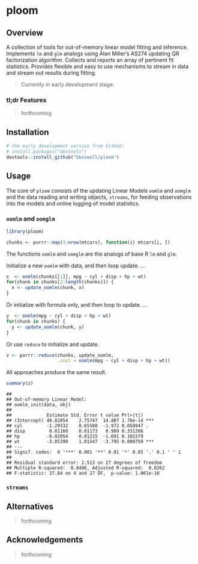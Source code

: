 
# ploom

<!-- [CRAN_Status_Badge]() -->

<!-- [Build Status]() -->

<!-- [AppVeyor Build Status]() -->

<!-- [Coverage Status]() -->

## Overview

A collection of tools for out-of-memory linear model fitting and
inference. Implements `lm` and `glm` analogs using Alan Miller’s AS274
updating QR factorization algorithm. Collects and reports an array of
pertinent fit statistics. Provides flexible and easy to use mechanisms
to stream in data and stream out results during fitting.

> Currently in early development stage.

### tl;dr Features

> forthcoming

## Installation

``` r
# the early development version from GitHub:
# install.packages("devtools")
devtools::install_github("bboswell/ploom")
```

## Usage

The core of `ploom` consists of the updating Linear Models `oomlm` and
`oomglm` and the data reading and writing objects, `streams`, for
feeding observations into the models and online logging of model
statistics.

### `oomlm` and `oomglm`

``` r
library(ploom)

chunks <- purrr::map(1:nrow(mtcars), function(i) mtcars[i, ])
```

The functions `oomlm` and `oomglm` are the analogs of base R `lm` and
`glm`.

Initialize a new `oomlm` with data, and then loop update. …

``` r
x  <- oomlm(chunks[[1]], mpg ~ cyl + disp + hp + wt)
for(chunk in chunks[2:length(chunks)]) {
  x <- update_oomlm(chunk, x)
}
```

Or initialize with formula only, and then loop to update. …

``` r
y  <- oomlm(mpg ~ cyl + disp + hp + wt)
for(chunk in chunks) {
  y <- update_oomlm(chunk, y)
}
```

Or use `reduce` to initialize and update.

``` r
z <- purrr::reduce(chunks, update_oomlm,
                   .init = oomlm(mpg ~ cyl + disp + hp + wt))
```

All approaches produce the same result.

``` r
summary(z)
```

    ## 
    ## Out-of-memory Linear Model:
    ## oomlm_init(data, obj)
    ## 
    ##             Estimate Std. Error t value Pr(>|t|)    
    ## (Intercept) 40.82854    2.75747  14.807 1.76e-14 ***
    ## cyl         -1.29332    0.65588  -1.972 0.058947 .  
    ## disp         0.01160    0.01173   0.989 0.331386    
    ## hp          -0.02054    0.01215  -1.691 0.102379    
    ## wt          -3.85390    1.01547  -3.795 0.000759 ***
    ## ---
    ## Signif. codes:  0 '***' 0.001 '**' 0.01 '*' 0.05 '.' 0.1 ' ' 1
    ## 
    ## Residual standard error: 2.513 on 27 degrees of freedom
    ## Multiple R-squared:  0.8486, Adjusted R-squared:  0.8262 
    ## F-statistic: 37.84 on 4 and 27 DF,  p-value: 1.061e-10

### `streams`

## Alternatives

> forthcoming

## Acknowledgements

> forthcoming
